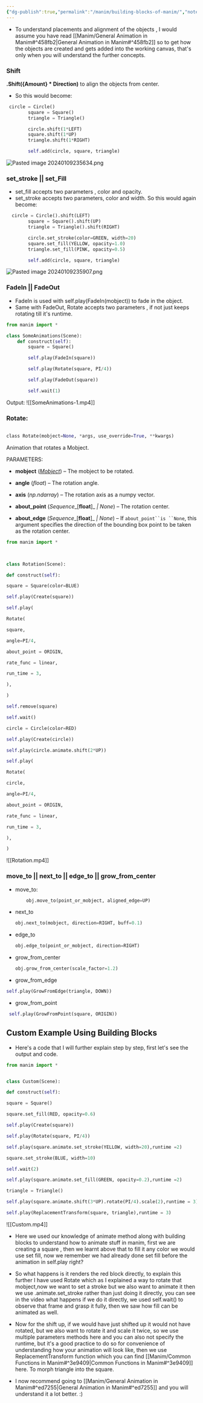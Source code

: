 ```yaml
---
{"dg-publish":true,"permalink":"/manim/building-blocks-of-manim/","noteIcon":""}
---
```



- To understand placements and alignment of the objects , I would assume you have read [[Manim/General Animation in Manim#^458fb2\|General Animation in Manim#^458fb2]] so to get how the objects are created and gets added into the working canvas, that's only when you will understand the further concepts.
### Shift
**.Shift({Amount} $*$ Direction)**  to align the objects from center.
- So this would become:
```python
 circle = Circle()
        square = Square()
        triangle = Triangle()

        circle.shift(1*LEFT)
        square.shift(1*UP)
        triangle.shift(1*RIGHT)

        self.add(circle, square, triangle)
```
![Pasted image 20240109235634.png](/img/user/Manim/Pasted%20image%2020240109235634.png)
### set_stroke || set_Fill
- set_fill accepts two parameters , color and opacity.
- set_stroke accepts two parameters, color and width.
So this would again become:
```python
  circle = Circle().shift(LEFT)
        square = Square().shift(UP)
        triangle = Triangle().shift(RIGHT)

        circle.set_stroke(color=GREEN, width=20)
        square.set_fill(YELLOW, opacity=1.0)
        triangle.set_fill(PINK, opacity=0.5)

        self.add(circle, square, triangle)
```
![Pasted image 20240109235907.png](/img/user/Manim/Pasted%20image%2020240109235907.png)
### FadeIn || FadeOut 
- FadeIn is used with self.play(FadeIn(mobject)) to fade in the object.
- Same with FadeOut, Rotate accepts two parameters , if not just keeps rotating till it's runtime.
```python
from manim import *

class SomeAnimations(Scene):
    def construct(self):
        square = Square()

        self.play(FadeIn(square))

        self.play(Rotate(square, PI/4))

        self.play(FadeOut(square))

        self.wait(1)
```
Output:
![[SomeAnimations-1.mp4]]
### Rotate:
```python

class Rotate(mobject=None, *args, use_override=True, **kwargs)

```
Animation that rotates a Mobject.

PARAMETERS:

- **mobject** ([_Mobject_](https://docs.manim.community/en/stable/reference/manim.mobject.mobject.Mobject.html#manim.mobject.mobject.Mobject "manim.mobject.mobject.Mobject")) – The mobject to be rotated.
    
- **angle** (_float_) – The rotation angle.
    
- **axis** (_np.ndarray_) – The rotation axis as a numpy vector.
    
- **about_point** (_Sequence__[__float__]_ _|_ _None_) – The rotation center.
    
- **about_edge** (_Sequence__[__float__]_ _|_ _None_) – If `about_point``is ``None`, this argument specifies the direction of the bounding box point to be taken as the rotation center.
```python
from manim import *

  

class Rotation(Scene):

def construct(self):

square = Square(color=BLUE)

self.play(Create(square))

self.play(

Rotate(

square,

angle=PI/4,

about_point = ORIGIN,

rate_func = linear,

run_time = 3,

),

)

self.remove(square)

self.wait()

circle = Circle(color=RED)

self.play(Create(circle))

self.play(circle.animate.shift(2*UP))

self.play(

Rotate(

circle,

angle=PI/4,

about_point = ORIGIN,

rate_func = linear,

run_time = 3,

),

)
```
![[Rotation.mp4]]

### move_to || next_to || edge_to || grow_from_center
- move_to:
	```python
		obj.move_to(point_or_mobject, aligned_edge=UP)
	```
- next_to
	```python
	obj.next_to(mobject, direction=RIGHT, buff=0.1)
	```
- edge_to
	```python
	obj.edge_to(point_or_mobject, direction=RIGHT)
	```
- grow_from_center
	```python
	obj.grow_from_center(scale_factor=1.2)
	```
- grow_from_edge
```python
self.play(GrowFromEdge(triangle, DOWN))
```
- grow_from_point
```python
 self.play(GrowFromPoint(square, ORIGIN))
```








## Custom Example Using Building Blocks
- Here's a code that I will further explain step by step, first let's see the output and code.
```python
from manim import *


class Custom(Scene):

def construct(self):

square = Square()

square.set_fill(RED, opacity=0.6)

self.play(Create(square))

self.play(Rotate(square, PI/4))

self.play(square.animate.set_stroke(YELLOW, width=20),runtime =2)

square.set_stroke(BLUE, width=10)

self.wait(2)

self.play(square.animate.set_fill(GREEN, opacity=0.2),runtime =2)

triangle = Triangle()

self.play(square.animate.shift(3*UP).rotate(PI/4).scale(2),runtime = 3)

self.play(ReplacementTransform(square, triangle),runtime = 3)
```
![[Custom.mp4]]
- Here we used our knowledge of animate method along with building blocks to understand how to animate stuff in manim, first we are creating a square , then we learnt above that to fill it any color we would use set fill, now we remember we had already done set fill before the animation in self.play right?
- So what happens is it renders the red block directly, to explain this further I have used Rotate which as I explained a way to rotate that mobject,now we want to set a stroke but we also want to animate it then we use .animate.set_stroke rather than just doing it directly, you can see in the video what happens if we do it directly, we used self.wait() to observe that frame and grasp it fully, then we saw how fill can be animated as well.
- Now for the shift up, if we would have just shifted up it would not have rotated, but we also want to rotate it and scale it twice, so we use multiple parameters methods here and you can also not specify the runtime, but it's a good practice to do so for convenience of understanding how your animation will look like, then we use ReplacementTransform function which you can find [[Manim/Common Functions in Manim#^3e9409\|Common Functions in Manim#^3e9409]] here. To morph triangle into the square. 


- I now recommend going to [[Manim/General Animation in Manim#^ed7255\|General Animation in Manim#^ed7255]] and you will understand it a lot better. :)

